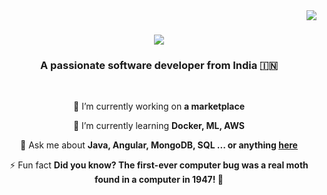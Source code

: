 <img align="right" src= "https://visitor-badge.laobi.icu/badge?page_id=SrivardhanS.SrivardhanS" />

<h1 align="center">
    <img src="https://readme-typing-svg.herokuapp.com/?font=Righteous&size=35&center=true&vCenter=true&width=500&height=70&duration=4000&lines=Hi+👋;+I'm+Srivardhan+S!;" />
</h1>

<h3 align="center">A passionate software developer from India 🇮🇳</h3>

<br/>

<div align="center">
 
 🔭 I’m currently working on **a marketplace**
 
 🌱 I’m currently learning **Docker, ML, AWS**

💬 Ask me about **Java, Angular, MongoDB, SQL ... or anything [here](https://github.com/SrivardhanS/SrivardhanS/issues)**

⚡ Fun fact **Did you know? The first-ever computer bug was a real moth found in a computer in 1947! 🦋**

 </div>
